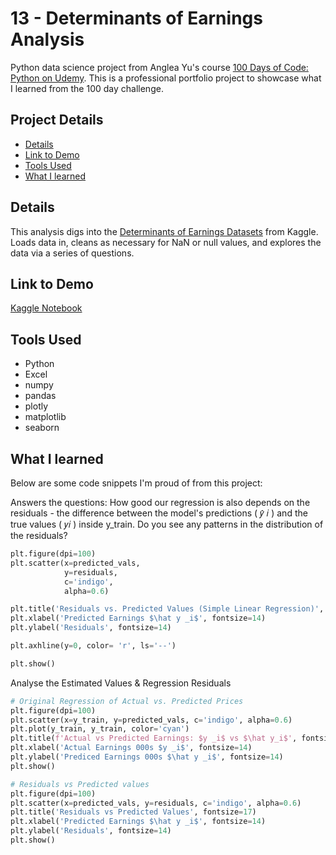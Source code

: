 # 13 - Determinants of Earnings Analysis

Python data science project from Anglea Yu's course [100 Days of Code: Python on Udemy](https://www.udemy.com/course/100-days-of-code/). This is a professional portfolio project to showcase what I learned from the 100 day challenge.

## Project Details
- [Details](#details)
- [Link to Demo](#link-to-demo)
- [Tools Used](#tools-used)
- [What I learned](#what-i-learned)

## Details

This analysis digs into the [Determinants of Earnings Datasets](https://www.kaggle.com/datasets/garrettbecker/determinants-of-earnings-datasets) from Kaggle. Loads data in, cleans as necessary for NaN or null values, and explores the data via a series of questions.

## Link to Demo

[Kaggle Notebook](https://www.kaggle.com/code/garrettbecker/determinants-of-earnings-analysis/notebook)

## Tools Used

- Python
- Excel
- numpy
- pandas
- plotly
- matplotlib
- seaborn

## What I learned

Below are some code snippets I'm proud of from this project:

Answers the questions: How good our regression is also depends on the residuals - the difference between the model's predictions ( 𝑦̂ 𝑖 ) and the true values ( 𝑦𝑖 ) inside y_train. Do you see any patterns in the distribution of the residuals?
```python
plt.figure(dpi=100)
plt.scatter(x=predicted_vals,
            y=residuals,
            c='indigo', 
            alpha=0.6)  

plt.title('Residuals vs. Predicted Values (Simple Linear Regression)', fontsize=17)
plt.xlabel('Predicted Earnings $\hat y _i$', fontsize=14)
plt.ylabel('Residuals', fontsize=14)

plt.axhline(y=0, color= 'r', ls='--')

plt.show()
```

Analyse the Estimated Values & Regression Residuals
```python
# Original Regression of Actual vs. Predicted Prices
plt.figure(dpi=100)
plt.scatter(x=y_train, y=predicted_vals, c='indigo', alpha=0.6)
plt.plot(y_train, y_train, color='cyan')
plt.title(f'Actual vs Predicted Earnings: $y _i$ vs $\hat y_i$', fontsize=17)
plt.xlabel('Actual Earnings 000s $y _i$', fontsize=14)
plt.ylabel('Prediced Earnings 000s $\hat y _i$', fontsize=14)
plt.show()

# Residuals vs Predicted values
plt.figure(dpi=100)
plt.scatter(x=predicted_vals, y=residuals, c='indigo', alpha=0.6)
plt.title('Residuals vs Predicted Values', fontsize=17)
plt.xlabel('Predicted Earnings $\hat y _i$', fontsize=14)
plt.ylabel('Residuals', fontsize=14)
plt.show()
```
